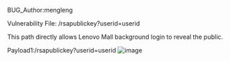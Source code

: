 BUG_Author:mengleng

Vulnerability File: /rsapublickey?userid=userid

This path directly allows Lenovo Mall background login to reveal the public.

Payload1:/rsapublickey?userid=userid
![image](./bug1.png)

